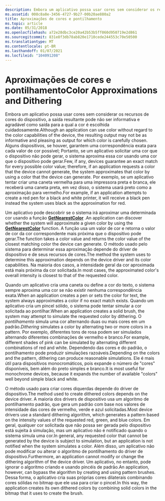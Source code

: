 ```yaml
---
description: Embora um aplicativo possa usar cores sem considerar os recursos de cores do dispositivo, a saída resultante pode não ser informativa e agradável como saída para a qual a cor é escolhida cuidadosamente.
ms.assetid: 008c8a8e-3456-4727-9b27-00b20ae880a2
title: Aproximações de cores e pontilhamento
ms.topic: article
ms.date: 05/31/2018
ms.openlocfilehash: a72e28dbc3ce20a42b53b5ff060d950719e2d861
ms.sourcegitcommit: 831e8f3db78ab820e1710cede244553c70e50500
ms.translationtype: MT
ms.contentlocale: pt-BR
ms.lasthandoff: 01/07/2021
ms.locfileid: "104091208"
---
```

# <a name="color-approximations-and-dithering"></a><span data-ttu-id="124fc-103">Aproximações de cores e pontilhamento</span><span class="sxs-lookup"><span data-stu-id="124fc-103">Color Approximations and Dithering</span></span>

<span data-ttu-id="124fc-104">Embora um aplicativo possa usar cores sem considerar os recursos de cores do dispositivo, a saída resultante pode não ser informativa e agradável como saída para a qual a cor é escolhida cuidadosamente.</span><span class="sxs-lookup"><span data-stu-id="124fc-104">Although an application can use color without regard to the color capabilities of the device, the resulting output may not be as informative and pleasing as output for which color is carefully chosen.</span></span> <span data-ttu-id="124fc-105">Alguns dispositivos, se houver, garantem uma correspondência exata para cada valor de cor possível; Portanto, se um aplicativo solicitar uma cor que o dispositivo não pode gerar, o sistema aproxima essa cor usando uma cor que o dispositivo pode gerar.</span><span class="sxs-lookup"><span data-stu-id="124fc-105">Few, if any, devices guarantee an exact match for every possible color value; therefore, if an application requests a color that the device cannot generate, the system approximates that color by using a color that the device can generate.</span></span> <span data-ttu-id="124fc-106">Por exemplo, se um aplicativo tentar criar uma caneta vermelha para uma impressora preta e branca, ele receberá uma caneta preta, em vez disso, o sistema usará preto como a aproximação para vermelho.</span><span class="sxs-lookup"><span data-stu-id="124fc-106">For example, if an application attempts to create a red pen for a black and white printer, it will receive a black pen instead the system uses black as the approximation for red.</span></span>

<span data-ttu-id="124fc-107">Um aplicativo pode descobrir se o sistema irá aproximar uma determinada cor usando a função [**GetNearestColor**](/windows/desktop/api/Wingdi/nf-wingdi-getnearestcolor) .</span><span class="sxs-lookup"><span data-stu-id="124fc-107">An application can discover whether the system will approximate a given color by using the [**GetNearestColor**](/windows/desktop/api/Wingdi/nf-wingdi-getnearestcolor) function.</span></span> <span data-ttu-id="124fc-108">A função usa um valor de cor e retorna o valor de cor da cor correspondente mais próxima que o dispositivo pode gerar.</span><span class="sxs-lookup"><span data-stu-id="124fc-108">The function takes a color value and returns the color value of the closest matching color the device can generate.</span></span> <span data-ttu-id="124fc-109">O método usado pelo sistema para determinar essa aproximação depende do driver de dispositivo e de seus recursos de cores.</span><span class="sxs-lookup"><span data-stu-id="124fc-109">The method the system uses to determine this approximation depends on the device driver and its color capabilities.</span></span> <span data-ttu-id="124fc-110">Na maioria dos casos, a intensidade geral da cor aproximada está mais próxima da cor solicitada.</span><span class="sxs-lookup"><span data-stu-id="124fc-110">In most cases, the approximated color's overall intensity is closest to that of the requested color.</span></span>

<span data-ttu-id="124fc-111">Quando um aplicativo cria uma caneta ou define a cor do texto, o sistema sempre aproxima uma cor se não existir nenhuma correspondência exata.</span><span class="sxs-lookup"><span data-stu-id="124fc-111">When an application creates a pen or sets the color for text, the system always approximates a color if no exact match exists.</span></span> <span data-ttu-id="124fc-112">Quando um aplicativo cria um pincel sólido, o sistema pode tentar simular a cor solicitada ao pontilhar.</span><span class="sxs-lookup"><span data-stu-id="124fc-112">When an application creates a solid brush, the system may attempt to simulate the requested color by dithering.</span></span> <span data-ttu-id="124fc-113">O *pontilhamento* simula uma cor alternando duas ou mais cores em um padrão.</span><span class="sxs-lookup"><span data-stu-id="124fc-113">*Dithering* simulates a color by alternating two or more colors in a pattern.</span></span> <span data-ttu-id="124fc-114">Por exemplo, diferentes tons de rosa podem ser simulados alternando diferentes combinações de vermelho e branco.</span><span class="sxs-lookup"><span data-stu-id="124fc-114">For example, different shades of pink can be simulated by alternating different combinations of red and white.</span></span> <span data-ttu-id="124fc-115">Dependendo das cores e do padrão, o pontilhamento pode produzir simulações razoáveis.</span><span class="sxs-lookup"><span data-stu-id="124fc-115">Depending on the colors and the pattern, dithering can produce reasonable simulations.</span></span> <span data-ttu-id="124fc-116">Ele é mais útil para dispositivos monocromáticos, pois expande o número de "cores" disponíveis, bem além do preto simples e branco.</span><span class="sxs-lookup"><span data-stu-id="124fc-116">It is most useful for monochrome devices, because it expands the number of available "colors" well beyond simple black and white.</span></span>

<span data-ttu-id="124fc-117">O método usado para criar cores diquerdas depende do driver de dispositivo.</span><span class="sxs-lookup"><span data-stu-id="124fc-117">The method used to create dithered colors depends on the device driver.</span></span> <span data-ttu-id="124fc-118">A maioria dos drivers de dispositivo usa um algoritmo de pontilhamento padrão, que gera um padrão com base nos valores de intensidade das cores de vermelho, verde e azul solicitadas.</span><span class="sxs-lookup"><span data-stu-id="124fc-118">Most device drivers use a standard dithering algorithm, which generates a pattern based on the intensity values of the requested red, green, and blue colors.</span></span> <span data-ttu-id="124fc-119">Em geral, qualquer cor solicitada que não possa ser gerada pelo dispositivo está sujeita à simulação, mas um aplicativo não é notificado quando o sistema simula uma cor.</span><span class="sxs-lookup"><span data-stu-id="124fc-119">In general, any requested color that cannot be generated by the device is subject to simulation, but an application is not notified when the system simulates a color.</span></span> <span data-ttu-id="124fc-120">Além disso, um aplicativo não pode modificar ou alterar o algoritmo de pontilhamento do driver de dispositivo.</span><span class="sxs-lookup"><span data-stu-id="124fc-120">Furthermore, an application cannot modify or change the dithering algorithm of the device driver.</span></span> <span data-ttu-id="124fc-121">Um aplicativo, no entanto, pode ignorar o algoritmo criando e usando pincéis de padrão.</span><span class="sxs-lookup"><span data-stu-id="124fc-121">An application, however, can bypass the algorithm by creating and using pattern brushes.</span></span> <span data-ttu-id="124fc-122">Dessa forma, o aplicativo cria suas próprias cores dilaterais combinando cores sólidas no bitmap que ele usa para criar o pincel.</span><span class="sxs-lookup"><span data-stu-id="124fc-122">In this way, the application creates its own dithered colors by combining solid colors in the bitmap that it uses to create the brush.</span></span>

 

 



